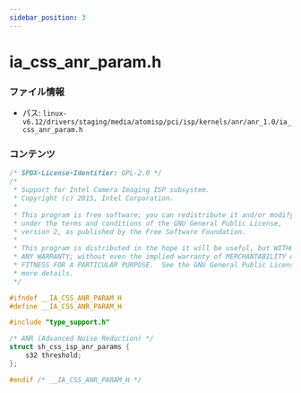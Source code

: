 ```yaml
---
sidebar_position: 3
---
```

# ia_css_anr_param.h

### ファイル情報

- パス: `linux-v6.12/drivers/staging/media/atomisp/pci/isp/kernels/anr/anr_1.0/ia_css_anr_param.h`

### コンテンツ

```h
/* SPDX-License-Identifier: GPL-2.0 */
/*
 * Support for Intel Camera Imaging ISP subsystem.
 * Copyright (c) 2015, Intel Corporation.
 *
 * This program is free software; you can redistribute it and/or modify it
 * under the terms and conditions of the GNU General Public License,
 * version 2, as published by the Free Software Foundation.
 *
 * This program is distributed in the hope it will be useful, but WITHOUT
 * ANY WARRANTY; without even the implied warranty of MERCHANTABILITY or
 * FITNESS FOR A PARTICULAR PURPOSE.  See the GNU General Public License for
 * more details.
 */

#ifndef __IA_CSS_ANR_PARAM_H
#define __IA_CSS_ANR_PARAM_H

#include "type_support.h"

/* ANR (Advanced Noise Reduction) */
struct sh_css_isp_anr_params {
	s32 threshold;
};

#endif /* __IA_CSS_ANR_PARAM_H */

```
